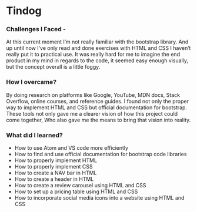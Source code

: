 # Tindog 

### Challenges I Faced - 

At this current moment I’m not really familiar with the bootstrap library. And up until now I’ve only read and done exercises with HTML and CSS I haven’t really put it to practical use. It was really hard for me to imagine the end product in my mind in regards to the code, it seemed easy enough visually, but the concept overall is a little foggy. 


### How I overcame? 

By doing research on platforms like Google, YouTube, MDN docs, Stack Overflow, online courses, and reference guides. I found not only the proper way to implement HTML and CSS but official documentation for bootstrap. These tools not only gave me a clearer vision of how this project could come together, Who also gave me the means to bring that vision into reality. 


### What did I learned? 

* How to use Atom and VS code more efficiently
* How to find and use official documentation for bootstrap code libraries 
* How to properly implement HTML
* How to properly implement CSS 
* How to create a NAV bar in HTML
* How to create a header in HTML
* How to create a review carousel using HTML and CSS
* How to set up a pricing table using HTML and CSS
* How to incorporate social media icons into a website using HTML and CSS 
